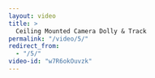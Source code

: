 ```yaml
---
layout: video
title: >
  Ceiling Mounted Camera Dolly & Track
permalink: "/video/5/"
redirect_from:
  - "/5/"
video-id: "w7R6okOuvzk"
---
```

